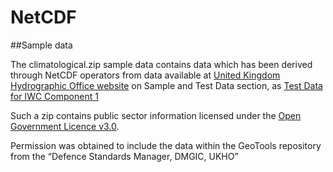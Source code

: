 NetCDF
======


##Sample data

The climatological.zip sample data contains data which has been derived through NetCDF operators from data available at 
[United Kingdom Hydrographic Office website](http://www.ukho.gov.uk/Defence/AML/Pages/Home.aspx) on Sample and Test Data section, as 
[Test Data for IWC Component 1](http://www.ukho.gov.uk/Defence/AML/Documents/Item%2019%20Web%20-%20IWC_comp1_v2_demodata.zip)

Such a zip contains public sector information licensed under the [Open Government Licence v3.0](http://www.nationalarchives.gov.uk/doc/open-government-licence/version/3/).

Permission was obtained to include the data within the GeoTools repository from the “Defence Standards Manager, DMGIC, UKHO”
